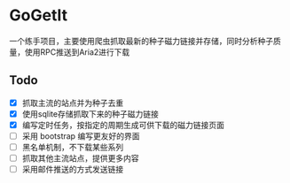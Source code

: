 # GoGetIt

一个练手项目，主要使用爬虫抓取最新的种子磁力链接并存储，同时分析种子质量，使用RPC推送到Aria2进行下载

## Todo
* [x] 抓取主流的站点并为种子去重
* [x] 使用sqlite存储抓取下来的种子磁力链接
* [x] 编写定时任务，按指定的周期生成可供下载的磁力链接页面
* [ ] 采用 bootstrap 编写更友好的界面
* [ ] 黑名单机制，不下载某些系列
* [ ] 抓取其他主流站点，提供更多内容
* [ ] 采用邮件推送的方式发送链接